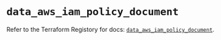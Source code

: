 # `data_aws_iam_policy_document`

Refer to the Terraform Registory for docs: [`data_aws_iam_policy_document`](https://registry.terraform.io/providers/hashicorp/aws/4.63.0/docs/data-sources/iam_policy_document).
